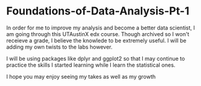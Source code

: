 # Foundations-of-Data-Analysis-Pt-1

In order for me to improve my analysis and become a better data scientist, I am going through this UTAustinX edx course. Though archived so I won't receieve a grade, I believe the knowlede to be extremely useful. I will be adding my own twists to the labs however.

I will be using packages like dplyr and ggplot2 so that I may continue to practice the skills I started learning while I learn the statistical ones. 

I hope you may enjoy seeing my takes as well as my growth
